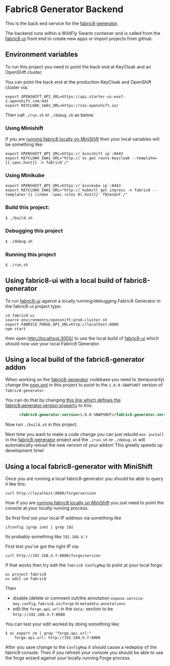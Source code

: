 # Fabric8 Generator Backend

This is the back end service for the [fabric8-generator](https://github.com/fabric8io/fabric8-generator). 

The backend runs within a WildFly Swarm container and is called from the [fabric8-ui](https://github.com/fabric8io/fabric8-ui) front end to create new apps or import projects from github.

## Environment variables

To run this project you need to point the back end at KeyCloak and an OpenShift cluster. 

You can point the back end at the production KeyCloak and OpenShift cluster via:
```
export OPENSHIFT_API_URL=https://api.starter-us-east-2.openshift.com:443
export KEYCLOAK_SAAS_URL=https://sso.openshift.io/
```
Then call `./run.sh` or `./debug.sh` as below.

### Using Minishift

If you are [running fabric8 locally on MiniShift](https://github.com/fabric8io/fabric8-platform/blob/master/INSTALL.md) then your local variables will be something like:

```
export OPENSHIFT_API_URL=https://`minishift ip`:8443
export KEYCLOAK_SAAS_URL="http://`oc get route keycloak --template={{.spec.host}} -n fabric8`/"
```


### Using Minikube
```
export OPENSHIFT_API_URL=https://`minikube ip`:8443
export KEYCLOAK_SAAS_URL="http://`kubectl get ingress -n fabric8 --template='{{ (index .spec.rules 0).host}}' f8tenant`/"
```


### Build this project:

```bash
$ ./build.sh
```

### Debugging this project


```bash
$ ./debug.sh
```

### Running this project

```bash
$ ./run.sh
```

## Using fabric8-ui with a local build of fabric8-generator

To run [fabric8-ui](https://github.com/fabric8io/fabric8-ui) against a locally running/debugging Fabric8 Generator in the fabric8-ui project type:
```
cd fabric8-ui
source environments/openshift-prod-cluster.sh
export FABRIC8_FORGE_API_URL=http://localhost:8080
npm start
```
then open [http://localhost:3000/](http://localhost:3000/) to use the local build of [fabric8-ui](https://github.com/fabric8io/fabric8-ui) which should now use your local Fabric8 Generator.

## Using a local build of the fabric8-generator addon

When working on the [fabric8-generator](https://github.com/fabric8io/fabric8-generator) codebase you need to (temporarily) change the [pom.xml](pom.xml) in this project to point to the `1.0.0-SNAPSHOT` version of `fabric8-generator`.

You can do that by changing [this line which defines the fabric8.generator.version property](https://github.com/fabric8io/generator-backend/blob/master/pom.xml#L22) to this:
```xml
      <fabric8.generator.version>1.0.0-SNAPSHOT</fabric8.generator.version>
```

Now run `./build.sh` in this project.

Next time you want to make a code change you can just rebuild `mvn install` in the [fabric8-generator](https://github.com/fabric8io/fabric8-generator) project and the `./run.sh` or `./debug.sh` will automatically reload the new version of your addon! This greatly speeds up development time!


## Using a local fabric8-generator with MiniShift

Once you are running a local fabric8-generator you should be able to query it like this:

```
curl http://localhost:8080/forge/version
```

How if you are [running fabric8 locally on MiniShift](https://github.com/fabric8io/fabric8-platform/blob/master/INSTALL.md) you just need to point the console at your locally running process.

So first find out your local IP address via something like
```
ifconfig |grep inet | grep 192
```
Its probably something like `192.168.X.Y`

First test you've got the right IP via:

```
curl http://192.168.X.Y:8080/forge/version
```

If that works then try edit the `fabric8 ConfigMap` to point at your local forge:

```
oc project fabric8
oc edit cm fabric8
```

Then 

* disable (delete or comment out)the annotation `expose.service-key.config.fabric8.io/forge` in `metadata.annotations`
* edit the `forge.api.url` in the `data:` section to be `http://192.168.X.Y:8080`

You can test your edit worked by doing something like:

```
$ oc export cm | grep "forge.api.url:"
    forge.api.url: http://192.168.X.Y:8080
```

After you save change to the `ConfigMap` it should cause a redeploy of the fabric8 console. Then if you refresh your console you should be able to use the forge wizard against your locally running Forge process.

